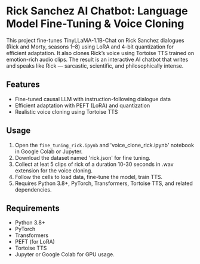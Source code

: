 # Rick Sanchez AI Chatbot: Language Model Fine-Tuning & Voice Cloning

This project fine-tunes TinyLLaMA-1.1B-Chat on Rick Sanchez dialogues (Rick and Morty, seasons 1–8) using LoRA and 4-bit quantization for efficient adaptation. It also clones Rick’s voice using Tortoise TTS trained on emotion-rich audio clips. The result is an interactive AI chatbot that writes and speaks like Rick — sarcastic, scientific, and philosophically intense.

## Features

- Fine-tuned causal LLM with instruction-following dialogue data  
- Efficient adaptation with PEFT (LoRA) and quantization  
- Realistic voice cloning using Tortoise TTS  

## Usage

1. Open the `fine_tuning_rick.ipynb` and 'voice_clone_rick.ipynb' notebook in Google Colab or Jupyter.
2. Download the dataset named 'rick.json' for fine tuning.
3. Collect at leat 5 clips of rick of a duration 10-30 seconds in .wav extension for the voice cloning.  
4. Follow the cells to load data, fine-tune the model, train TTS.  
5. Requires Python 3.8+, PyTorch, Transformers, Tortoise TTS, and related dependencies.

## Requirements

- Python 3.8+  
- PyTorch  
- Transformers  
- PEFT (for LoRA)  
- Tortoise TTS  
- Jupyter or Google Colab for GPU usage.
